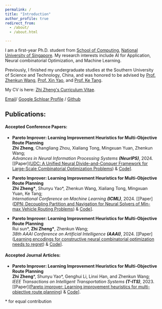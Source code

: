 ```yaml
---
permalink: /
title: "Introduction"
author_profile: true
redirect_from: 
  - /about/
  - /about.html

---
```


I am a first-year Ph.D. student from [School of Computing]([https://eecs.pku.edu.cn/](https://www.comp.nus.edu.sg/)), [National University of Singapore]([https://www.pku.edu.cn/](https://nus.edu.sg/)). My research interests include AI for Application, Neural combinatorial Optimization, and Machine Learning. 

Previously, I finished my undergraduate studies at the Southern University of Science and Technology, China, and was honored to be advised by [Prof. Zhenkun Wang](https://scholar.google.com/citations?user=r9ezy2gAAAAJ&hl=en), [Prof. Xin Yao](https://scholar.google.com/citations?hl=en&user=UUtYPl4AAAAJ), and [Prof. Ke Tang](https://scholar.google.com/citations?user=mzLHFbAAAAAJ&hl=en).

My CV is here: [Zhi Zheng's Curriculum Vitae](../assets/CV_Zhi_Zheng.pdf).

[Email](zhi.zheng@u.nus.edu)/ [Google Schloar Profile](https://scholar.google.com/citations?user=nxJ4qM4AAAAJ&hl=en) / [Github]([https://github.com/QiuDi233](https://github.com/zz1358m))

## Publications:

#### Accepted Conference Papers:

* **Pareto Improver: Learning Improvement Heuristics for Multi-Objective Route Planning**<br>**Zhi Zheng**, Changliang Zhou, Xialiang Tong, Mingxuan Yuan, Zhenkun Wang;<br>*Advances in Neural Information Processing Systems **(NeurIPS)***, 2024. [[Paper]([UDC: A Unified Neural Divide-and-Conquer Framework for Large-Scale Combinatorial Optimization Problems](https://scholar.google.com/citations?view_op=view_citation&hl=en&user=nxJ4qM4AAAAJ&citation_for_view=nxJ4qM4AAAAJ:2osOgNQ5qMEC)) & [Code](https://github.com/CIAM-Group/NCO_code/tree/main/single_objective/UDC-Large-scale-CO-master)].
* **Pareto Improver: Learning Improvement Heuristics for Multi-Objective Route Planning**<br>**Zhi Zheng\***, Shunyu Yao\*, Zhenkun Wang, Xialiang Tong, Mingxuan Yuan, Ke Tang;<br>*International Conference on Machine Learning **(ICML)***, 2024. [[Paper]([DPN: Decoupling Partition and Navigation for Neural Solvers of Min-max Vehicle Routing Problems](https://scholar.google.com/citations?view_op=view_citation&hl=en&user=nxJ4qM4AAAAJ&citation_for_view=nxJ4qM4AAAAJ:9yKSN-GCB0IC)) & [Code](https://github.com/CIAM-Group/NCO_code/tree/main/single_objective/DPN-minmaxVRP-master)].

* **Pareto Improver: Learning Improvement Heuristics for Multi-Objective Route Planning**<br>Rui sun\*, **Zhi Zheng\***, Zhenkun Wang;<br>*38th AAAI Conference on Artificial Intelligence **(AAAI)***, 2024. [[Paper]([Learning encodings for constructive neural combinatorial optimization needs to regret](https://scholar.google.com/citations?view_op=view_citation&hl=en&user=nxJ4qM4AAAAJ&citation_for_view=nxJ4qM4AAAAJ:d1gkVwhDpl0C)) & [Code](https://github.com/CIAM-Group/NCO_code/tree/main/single_objective/LCH-Regret)].

#### Accepted Journal Articles:

* **Pareto Improver: Learning Improvement Heuristics for Multi-Objective Route Planning**<br>**Zhi Zheng**\*, Shunyu Yao\*, Genghui Li, Linxi Han, and Zhenkun Wang;<br>*IEEE Transactions on Intelligent Transportation Systems **(T-ITS)***, 2023. [[Paper]([Pareto improver: Learning improvement heuristics for multi-objective route planning](https://scholar.google.com/citations?view_op=view_citation&hl=en&user=nxJ4qM4AAAAJ&citation_for_view=nxJ4qM4AAAAJ:u-x6o8ySG0sC)) & [Code](https://github.com/CIAM-Group/NCO_code/tree/main/multi-objective/PI)].

\* for equal contribution
